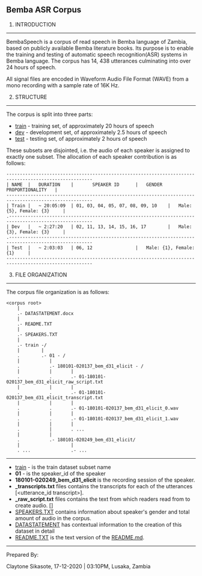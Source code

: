 ## Bemba ASR Corpus

1. INTRODUCTION

----------------------

BembaSpeech is a corpus of read speech in Bemba language of Zambia, based on publicly available Bemba literature books. Its purpose is to enable the training and testing of automatic speech recognition(ASR) systems in Bemba language. The corpus has 14, 438 utterances culminating into over 24 hours of speech.

All signal files are encoded in Waveform Audio File Format (WAVE) from a mono recording with a sample rate of 16K Hz.

2. STRUCTURE

-------------

The corpus is split into three parts:

* [train](BembaSpeech/train) - training set, of approximately 20 hours of speech 
* [dev](BembaSpeech/dev)   - development set, of approximately 2.5 hours of speech
* [test](BembaSpeech/test)  - testing set, of approximately 2 hours of speech

These subsets are disjointed, i.e. the audio of each speaker is assigned to exactly one subset. The allocation of each speaker contribution is as follows:

    ------------------------------------------------------------------------------------------------------
    | NAME  |	DURATION	| 		SPEAKER ID		|   GENDER PROPORTIONALITY   |
    ------------------------------------------------------------------------------------------------------
    | Train |	~ 20:05:09 	| 01, 03, 04, 05, 07, 08, 09, 10	|   Male: {5}, Female: {3}     |
    .-----------------------------------------------------------------------------------------------------
    | Dev	|	~ 2:27:20	| 02, 11, 13, 14, 15, 16, 17		|   Male: {3}, Female: {3}     | 
    .-----------------------------------------------------------------------------------------------------
    | Test	|	~ 2:03:03	| 06, 12				|   Male: {1}, Female: {1}     |
    ------------------------------------------------------------------------------------------------------
    

3. FILE ORGANIZATION

----------------
The corpus file organization is as follows:

    <corpus root>
        |
        .- DATASTATEMENT.docx
        |
        .- README.TXT
        |
        .- SPEAKERS.TXT
        |
        .- train -/
        |        |
        .        .- 01 - /
        |           |
        .           .- 180101-020137_bem_d31_elicit - /
        |           |	    |
        .           .	    .- 01-180101-020137_bem_d31_elicit_raw_script.txt
        |           |	    |
        .           .	    .- 01-180101-020137_bem_d31_elicit_transcript.txt
        |           |	    |    
        .           .	    .- 01-180101-020137_bem_d31_elicit_0.wav
        |           |	    |
        .           .	    .- 01-180101-020137_bem_d31_elicit_1.wav
        |           |	    |
        .           |	    . ...
        |           |
        .           .- 180101-020249_bem_d31_elicit/
        |           	    |
        . ...               .- ...
               	    

------------------
* [train](BembaSpeech/train) - is the train dataset subset name
* **01**    - is the speaker_id of the speaker
* **180101-020249_bem_d31_elicit** is the recording session of the speaker. 
* **_transcripts.txt** files contains the transcripts for each of the utterances [<utterance_id transcript>]. 
* **_raw_script.txt** files contains the text from which readers read from to create audio. [<transcripts>]
* [SPEAKERS.TXT](BembaSpeech/SPEAKERS.TXT) contains information about speaker's gender and total amount of audio in the corpus.
* [DATASTATEMENT](BembaSpeech/DATASTATEMENT.docx) has contextual information to the creation of this dataset in detail
* [README.TXT](BembaSpeech/README.TXT) is the text version of the [README.md](README.md).


-----------------
Prepared By:

Claytone Sikasote, 
17-12-2020 | 03:10PM, 
Lusaka, Zambia

